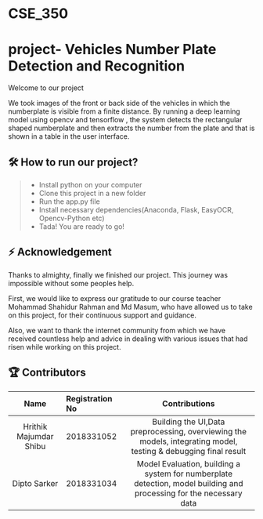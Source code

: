 # CSE_350
# project- Vehicles Number Plate Detection and Recognition
Welcome to our project

We took images of the front or back side of the vehicles in which the numberplate is visible from a finite distance. By running a deep learning model
using opencv and tensorflow , the system detects the rectangular shaped numberplate and then extracts the number from the plate and that is shown in a table 
in the user interface.

## 🛠 How to run our project?
> - Install python on your computer
> - Clone this project in a new folder
> - Run the app.py file
> - Install necessary dependencies(Anaconda, Flask, EasyOCR, Opencv-Python etc)
> - Tada! You are ready to go!

## ⚡ Acknowledgement
Thanks to almighty, finally  we finished our project. This journey was impossible without some peoples help.

First, we would like to express our gratitude to our course teacher Mohammad Shahidur Rahman and Md Masum, who have allowed us to take on this project, for their continuous support and guidance.

Also, we want to thank the internet community from which we have received countless help and advice in dealing with various issues that had risen while working on this project.

## 🏆 Contributors 

|      Name     |     Registration No    |  Contributions |
|:-------------:|:---------------------|:------------------:|
| Hrithik Majumdar Shibu |  2018331052 | Building the UI,Data preprocessing, overviewing the models, integrating model, testing & debugging final result |
| Dipto Sarker           | 2018331034 |  Model Evaluation, building a system for numberplate detection, model building and processing for the necessary data |   
